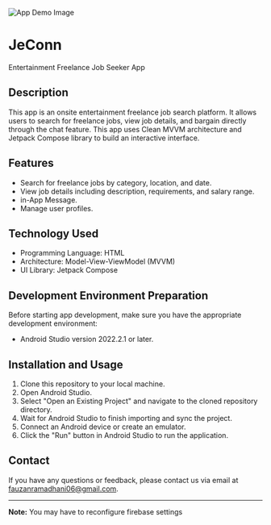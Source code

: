 ![App Demo Image](https://drive.google.com/file/d/1Z9xIne59AU594KiwB13WoK5xd-QOyjll/view?usp=sharing)

# JeConn

Entertainment Freelance Job Seeker App

## Description

This app is an onsite entertainment freelance job search platform. It allows users to search for freelance jobs, view job details, and bargain directly through the chat feature. This app uses Clean MVVM architecture and Jetpack Compose library to build an interactive interface.

## Features

- Search for freelance jobs by category, location, and date.
- View job details including description, requirements, and salary range.
- in-App Message.
- Manage user profiles.

## Technology Used

- Programming Language: HTML
- Architecture: Model-View-ViewModel (MVVM)
- UI Library: Jetpack Compose

## Development Environment Preparation

Before starting app development, make sure you have the appropriate development environment:

- Android Studio version 2022.2.1 or later.

## Installation and Usage

1. Clone this repository to your local machine.
2. Open Android Studio.
3. Select "Open an Existing Project" and navigate to the cloned repository directory.
4. Wait for Android Studio to finish importing and sync the project.
5. Connect an Android device or create an emulator.
6. Click the "Run" button in Android Studio to run the application.

## Contact

If you have any questions or feedback, please contact us via email at [fauzanramadhani06@gmail.com](fauzanramadhani06@gmail.com).

---

**Note:** You may have to reconfigure firebase settings
